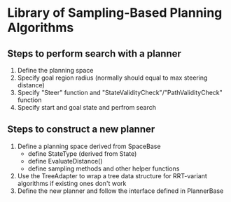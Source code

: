 # Library of Sampling-Based Planning Algorithms

## Steps to perform search with a planner

1. Define the planning space
2. Specify goal region radius (normally should equal to max steering distance)
3. Specify "Steer" function and "StateValidityCheck"/"PathValidityCheck" function
4. Specify start and goal state and perfrom search

## Steps to construct a new planner

1. Define a planning space derived from SpaceBase
   * define StateType (derived from State)
   * define EvaluateDistance()
   * define sampling methods and other helper functions
2. Use the TreeAdapter to wrap a tree data structure for RRT-variant algorithms if existing ones don't work
3. Define the new planner and follow the interface defined in PlannerBase
   